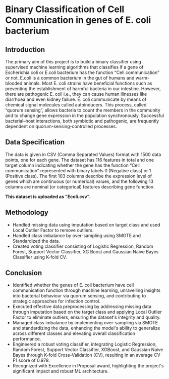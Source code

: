 # Binary Classification of Cell Communication in genes of E. coli bacterium

## Introduction

The primary aim of this project is to build a binary classifier using supervised machine learning algorithms that classifies if a gene of Escherichia coli or E.coli bacterium has the function “Cell communication” or not. E.coli is a common bacterium in the gut of humans and warm-blooded animals. Most E. coli strains have beneficial functions such as preventing the establishment of harmful bacteria in our intestine. However, there are pathogenic E. coli i.e., they can cause human illnesses like diarrhoea and even kidney failure. E. coli communicate by means of chemical signal molecules called autoinducers. This process, called “quorum sensing”, allows bacteria to count the members in the community and to change gene expression in the population synchronously. Successful bacterial–host interactions, both symbiotic and pathogenic, are frequently dependent on quorum-sensing-controlled processes.

## Data Specification

The data is given in CSV (Comma Separated Values) format with 1500 data points, one for each gene. The dataset has 116 features in total and one target column indicating whether the gene has the function “Cell communication” represented with binary labels 0 (Negative class) or 1 (Positive class). The first 103 columns describe the expression level of genes which are continuous (or numerical) values, and the following 13 columns are nominal (or categorical) features describing gene function. 

**This dataset is uploaded as "Ecoli.csv".**

## Methodology
- Handled missing data using imputation based on target class and used Local Outlier Factor to remove outliers.
- Handled class imbalance by over-sampling using SMOTE and Standardized the data.
- Created voting classifier consisting of Logistic Regression, Random Forest, Support Vector Classifier, XG Boost and Gaussian Naive Bayes Classifier using K-fold CV.

## Conclusion
- Identified whether the genes of E. coli bacterium have cell communication function through machine learning, unravelling insights into bacterial behaviour via quorum sensing, and contributing to strategic approaches for infection control.
- Executed effective data preprocessing by addressing missing data through imputation based on the target class and applying Local Outlier Factor to eliminate outliers, ensuring the dataset's integrity and quality.
- Managed class imbalance by implementing over-sampling via SMOTE and standardizing the data, enhancing the model's ability to generalize across different classes and elevating overall classification performance.
- Engineered a robust voting classifier, integrating Logistic Regression, Random Forest, Support Vector Classifier, XGBoost, and Gaussian Naive Bayes through K-fold Cross-Validation (CV), resulting in an average CV F1 score of 0.978. 
- Recognized with Excellence in Proposal award, highlighting the project's significant impact and robust ML architecture.

